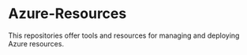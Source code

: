 # Azure-Resources
This repositories offer tools and resources for managing and deploying Azure resources.
